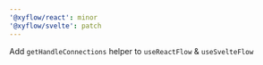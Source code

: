 ```yaml
---
'@xyflow/react': minor
'@xyflow/svelte': patch
---
```


Add `getHandleConnections` helper to `useReactFlow` & `useSvelteFlow`
